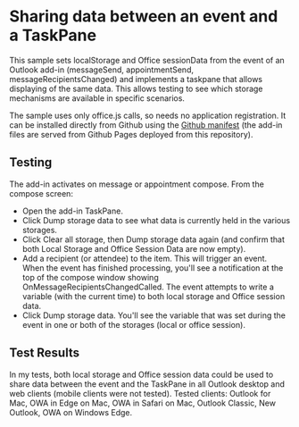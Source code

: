 # Sharing data between an event and a TaskPane

This sample sets localStorage and Office sessionData from the event of an Outlook add-in (messageSend, appointmentSend, messageRecipientsChanged) and implements a taskpane that allows displaying of the same data.  This allows testing to see which storage mechanisms are available in specific scenarios.

The sample uses only office.js calls, so needs no application registration.  It can be installed directly from Github using the [Github manifest](https://raw.githubusercontent.com/David-Barrett-MS/TaskPane-Event-Sample/refs/heads/main/TaskPaneEventSample%20Github.xml) (the add-in files are served from Github Pages deployed from this repository).

## Testing

The add-in activates on message or appointment compose.  From the compose screen:

- Open the add-in TaskPane.
- Click Dump storage data to see what data is currently held in the various storages.
- Click Clear all storage, then Dump storage data again (and confirm that both Local Storage and Office Session Data are now empty).
- Add a recipient (or attendee) to the item.  This will trigger an event.  When the event has finished processing, you'll see a notification at the top of the compose window showing OnMessageRecipientsChangedCalled.  The event attempts to write a variable (with the current time) to both local storage and Office session data.
- Click Dump storage data.  You'll see the variable that was set during the event in one or both of the storages (local or office session).

## Test Results

In my tests, both local storage and Office session data could be used to share data between the event and the TaskPane in all Outlook desktop and web clients (mobile clients were not tested).  Tested clients: Outlook for Mac, OWA in Edge on Mac, OWA in Safari on Mac, Outlook Classic, New Outlook, OWA on Windows Edge.